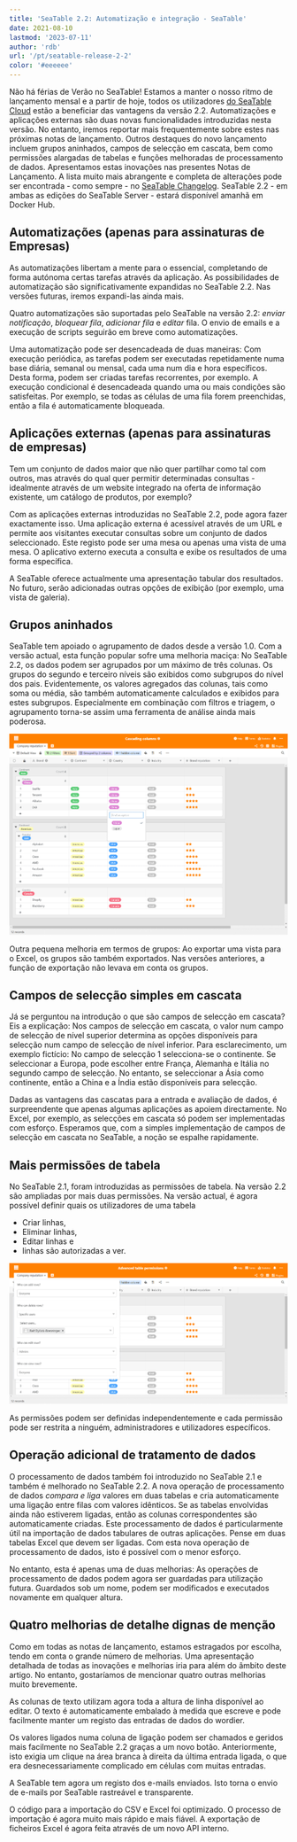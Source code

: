 ```yaml
---
title: 'SeaTable 2.2: Automatização e integração - SeaTable'
date: 2021-08-10
lastmod: '2023-07-11'
author: 'rdb'
url: '/pt/seatable-release-2-2'
color: '#eeeeee'
---
```


Não há férias de Verão no SeaTable! Estamos a manter o nosso ritmo de lançamento mensal e a partir de hoje, todos os utilizadores [do SeaTable Cloud](https://cloud.seatable.io) estão a beneficiar das vantagens da versão 2.2. Automatizações e aplicações externas são duas novas funcionalidades introduzidas nesta versão. No entanto, iremos reportar mais frequentemente sobre estes nas próximas notas de lançamento. Outros destaques do novo lançamento incluem grupos aninhados, campos de selecção em cascata, bem como permissões alargadas de tabelas e funções melhoradas de processamento de dados. Apresentamos estas inovações nas presentes Notas de Lançamento. A lista muito mais abrangente e completa de alterações pode ser encontrada - como sempre - no [SeaTable Changelog](https://seatable.io/docs/changelog/version-2-2/?lang=auto). SeaTable 2.2 - em ambas as edições do SeaTable Server - estará disponível amanhã em Docker Hub.

## Automatizações (apenas para assinaturas de Empresas)

As automatizações libertam a mente para o essencial, completando de forma autónoma certas tarefas através da aplicação. As possibilidades de automatização são significativamente expandidas no SeaTable 2.2. Nas versões futuras, iremos expandi-las ainda mais.

Quatro automatizações são suportadas pelo SeaTable na versão 2.2: _enviar notificação_, _bloquear fila_, _adicionar fila_ e _editar_ fila. O envio de emails e a execução de scripts seguirão em breve como automatizações.

Uma automatização pode ser desencadeada de duas maneiras: Com execução periódica, as tarefas podem ser executadas repetidamente numa base diária, semanal ou mensal, cada uma num dia e hora específicos. Desta forma, podem ser criadas tarefas recorrentes, por exemplo. A execução condicional é desencadeada quando uma ou mais condições são satisfeitas. Por exemplo, se todas as células de uma fila forem preenchidas, então a fila é automaticamente bloqueada.

## Aplicações externas (apenas para assinaturas de empresas)

Tem um conjunto de dados maior que não quer partilhar como tal com outros, mas através do qual quer permitir determinadas consultas - idealmente através de um website integrado na oferta de informação existente, um catálogo de produtos, por exemplo?

Com as aplicações externas introduzidas no SeaTable 2.2, pode agora fazer exactamente isso. Uma aplicação externa é acessível através de um URL e permite aos visitantes executar consultas sobre um conjunto de dados seleccionado. Este registo pode ser uma mesa ou apenas uma vista de uma mesa. O aplicativo externo executa a consulta e exibe os resultados de uma forma específica.

A SeaTable oferece actualmente uma apresentação tabular dos resultados. No futuro, serão adicionadas outras opções de exibição (por exemplo, uma vista de galeria).

## Grupos aninhados

SeaTable tem apoiado o agrupamento de dados desde a versão 1.0. Com a versão actual, esta função popular sofre uma melhoria maciça: No SeaTable 2.2, os dados podem ser agrupados por um máximo de três colunas. Os grupos do segundo e terceiro níveis são exibidos como subgrupos do nível dos pais. Evidentemente, os valores agregados das colunas, tais como soma ou média, são também automaticamente calculados e exibidos para estes subgrupos. Especialmente em combinação com filtros e triagem, o agrupamento torna-se assim uma ferramenta de análise ainda mais poderosa.

![Colunas em cascata e grupos aninhados](images/Cascading-columns.png)

Outra pequena melhoria em termos de grupos: Ao exportar uma vista para o Excel, os grupos são também exportados. Nas versões anteriores, a função de exportação não levava em conta os grupos.

## Campos de selecção simples em cascata

Já se perguntou na introdução o que são campos de selecção em cascata? Eis a explicação: Nos campos de selecção em cascata, o valor num campo de selecção de nível superior determina as opções disponíveis para selecção num campo de selecção de nível inferior. Para esclarecimento, um exemplo fictício: No campo de selecção 1 selecciona-se o continente. Se seleccionar a Europa, pode escolher entre França, Alemanha e Itália no segundo campo de selecção. No entanto, se seleccionar a Ásia como continente, então a China e a Índia estão disponíveis para selecção.

Dadas as vantagens das cascatas para a entrada e avaliação de dados, é surpreendente que apenas algumas aplicações as apoiem directamente. No Excel, por exemplo, as selecções em cascata só podem ser implementadas com esforço. Esperamos que, com a simples implementação de campos de selecção em cascata no SeaTable, a noção se espalhe rapidamente.

## Mais permissões de tabela

No SeaTable 2.1, foram introduzidas as permissões de tabela. Na versão 2.2 são ampliadas por mais duas permissões. Na versão actual, é agora possível definir quais os utilizadores de uma tabela

- Criar linhas,
- Eliminar linhas,
- Editar linhas e
- linhas são autorizadas a ver.

![Permissões de tabelas avançadas](images/Advanced-table-permissions.png)

As permissões podem ser definidas independentemente e cada permissão pode ser restrita a ninguém, administradores e utilizadores específicos.

## Operação adicional de tratamento de dados

O processamento de dados também foi introduzido no SeaTable 2.1 e também é melhorado no SeaTable 2.2. A nova operação de processamento de dados _compara e liga_ valores em duas tabelas e cria automaticamente uma ligação entre filas com valores idênticos. Se as tabelas envolvidas ainda não estiverem ligadas, então as colunas correspondentes são automaticamente criadas. Este processamento de dados é particularmente útil na importação de dados tabulares de outras aplicações. Pense em duas tabelas Excel que devem ser ligadas. Com esta nova operação de processamento de dados, isto é possível com o menor esforço.

No entanto, esta é apenas uma de duas melhorias: As operações de processamento de dados podem agora ser guardadas para utilização futura. Guardados sob um nome, podem ser modificados e executados novamente em qualquer altura.

## Quatro melhorias de detalhe dignas de menção

Como em todas as notas de lançamento, estamos estragados por escolha, tendo em conta o grande número de melhorias. Uma apresentação detalhada de todas as inovações e melhorias iria para além do âmbito deste artigo. No entanto, gostaríamos de mencionar quatro outras melhorias muito brevemente.

As colunas de texto utilizam agora toda a altura de linha disponível ao editar. O texto é automaticamente embalado à medida que escreve e pode facilmente manter um registo das entradas de dados do wordier.

Os valores ligados numa coluna de ligação podem ser chamados e geridos mais facilmente no SeaTable 2.2 graças a um novo botão. Anteriormente, isto exigia um clique na área branca à direita da última entrada ligada, o que era desnecessariamente complicado em células com muitas entradas.

A SeaTable tem agora um registo dos e-mails enviados. Isto torna o envio de e-mails por SeaTable rastreável e transparente.

O código para a importação do CSV e Excel foi optimizado. O processo de importação é agora muito mais rápido e mais fiável. A exportação de ficheiros Excel é agora feita através de um novo API interno.
